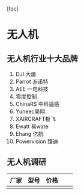 [toc]

# 无人机

##  无人机行业十大品牌

1. DJI 大疆
2. Parrot 派诺特
3. AEE 一电科技
4. 零度控制
5. ChinaRS 中科遥感
6. Yuneec昊翔
7. XAIRCRAFT极飞
8. Ewatt  易wate
9. Ehang 亿航
10. Powervision 臻迪

## 无人机调研

| 厂家 | 型号 | 价格 |      |      |
| :--: | :--: | :--: | ---- | ---- |
|      |      |      |      |      |

